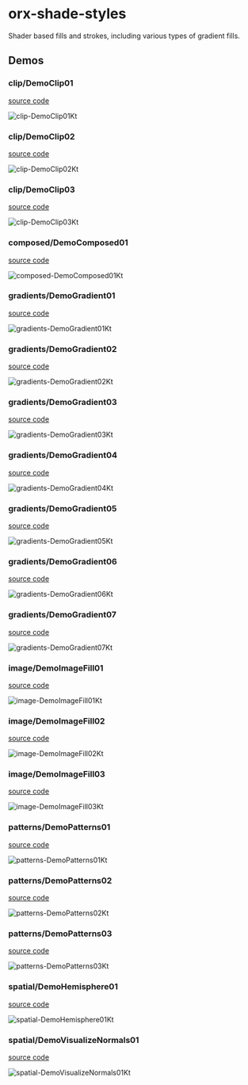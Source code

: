 # orx-shade-styles

Shader based fills and strokes, including various types of gradient fills.

<!-- __demos__ >
# Demos
[DemoRadialGradient01Kt](src/demo/kotlin/DemoRadialGradient01Kt.kt
![DemoRadialGradient01Kt](https://github.com/openrndr/orx/blob/media/orx-shade-styles/images/DemoRadialGradient01Kt.png
<!-- __demos__ -->
## Demos
### clip/DemoClip01
[source code](src/jvmDemo/kotlin/clip/DemoClip01.kt)

![clip-DemoClip01Kt](https://raw.githubusercontent.com/openrndr/orx/media/orx-shade-styles/images/clip-DemoClip01Kt.png)

### clip/DemoClip02
[source code](src/jvmDemo/kotlin/clip/DemoClip02.kt)

![clip-DemoClip02Kt](https://raw.githubusercontent.com/openrndr/orx/media/orx-shade-styles/images/clip-DemoClip02Kt.png)

### clip/DemoClip03
[source code](src/jvmDemo/kotlin/clip/DemoClip03.kt)

![clip-DemoClip03Kt](https://raw.githubusercontent.com/openrndr/orx/media/orx-shade-styles/images/clip-DemoClip03Kt.png)

### composed/DemoComposed01
[source code](src/jvmDemo/kotlin/composed/DemoComposed01.kt)

![composed-DemoComposed01Kt](https://raw.githubusercontent.com/openrndr/orx/media/orx-shade-styles/images/composed-DemoComposed01Kt.png)

### gradients/DemoGradient01
[source code](src/jvmDemo/kotlin/gradients/DemoGradient01.kt)

![gradients-DemoGradient01Kt](https://raw.githubusercontent.com/openrndr/orx/media/orx-shade-styles/images/gradients-DemoGradient01Kt.png)

### gradients/DemoGradient02
[source code](src/jvmDemo/kotlin/gradients/DemoGradient02.kt)

![gradients-DemoGradient02Kt](https://raw.githubusercontent.com/openrndr/orx/media/orx-shade-styles/images/gradients-DemoGradient02Kt.png)

### gradients/DemoGradient03
[source code](src/jvmDemo/kotlin/gradients/DemoGradient03.kt)

![gradients-DemoGradient03Kt](https://raw.githubusercontent.com/openrndr/orx/media/orx-shade-styles/images/gradients-DemoGradient03Kt.png)

### gradients/DemoGradient04
[source code](src/jvmDemo/kotlin/gradients/DemoGradient04.kt)

![gradients-DemoGradient04Kt](https://raw.githubusercontent.com/openrndr/orx/media/orx-shade-styles/images/gradients-DemoGradient04Kt.png)

### gradients/DemoGradient05
[source code](src/jvmDemo/kotlin/gradients/DemoGradient05.kt)

![gradients-DemoGradient05Kt](https://raw.githubusercontent.com/openrndr/orx/media/orx-shade-styles/images/gradients-DemoGradient05Kt.png)

### gradients/DemoGradient06
[source code](src/jvmDemo/kotlin/gradients/DemoGradient06.kt)

![gradients-DemoGradient06Kt](https://raw.githubusercontent.com/openrndr/orx/media/orx-shade-styles/images/gradients-DemoGradient06Kt.png)

### gradients/DemoGradient07
[source code](src/jvmDemo/kotlin/gradients/DemoGradient07.kt)

![gradients-DemoGradient07Kt](https://raw.githubusercontent.com/openrndr/orx/media/orx-shade-styles/images/gradients-DemoGradient07Kt.png)

### image/DemoImageFill01
[source code](src/jvmDemo/kotlin/image/DemoImageFill01.kt)

![image-DemoImageFill01Kt](https://raw.githubusercontent.com/openrndr/orx/media/orx-shade-styles/images/image-DemoImageFill01Kt.png)

### image/DemoImageFill02
[source code](src/jvmDemo/kotlin/image/DemoImageFill02.kt)

![image-DemoImageFill02Kt](https://raw.githubusercontent.com/openrndr/orx/media/orx-shade-styles/images/image-DemoImageFill02Kt.png)

### image/DemoImageFill03
[source code](src/jvmDemo/kotlin/image/DemoImageFill03.kt)

![image-DemoImageFill03Kt](https://raw.githubusercontent.com/openrndr/orx/media/orx-shade-styles/images/image-DemoImageFill03Kt.png)

### patterns/DemoPatterns01
[source code](src/jvmDemo/kotlin/patterns/DemoPatterns01.kt)

![patterns-DemoPatterns01Kt](https://raw.githubusercontent.com/openrndr/orx/media/orx-shade-styles/images/patterns-DemoPatterns01Kt.png)

### patterns/DemoPatterns02
[source code](src/jvmDemo/kotlin/patterns/DemoPatterns02.kt)

![patterns-DemoPatterns02Kt](https://raw.githubusercontent.com/openrndr/orx/media/orx-shade-styles/images/patterns-DemoPatterns02Kt.png)

### patterns/DemoPatterns03
[source code](src/jvmDemo/kotlin/patterns/DemoPatterns03.kt)

![patterns-DemoPatterns03Kt](https://raw.githubusercontent.com/openrndr/orx/media/orx-shade-styles/images/patterns-DemoPatterns03Kt.png)

### spatial/DemoHemisphere01
[source code](src/jvmDemo/kotlin/spatial/DemoHemisphere01.kt)

![spatial-DemoHemisphere01Kt](https://raw.githubusercontent.com/openrndr/orx/media/orx-shade-styles/images/spatial-DemoHemisphere01Kt.png)

### spatial/DemoVisualizeNormals01
[source code](src/jvmDemo/kotlin/spatial/DemoVisualizeNormals01.kt)

![spatial-DemoVisualizeNormals01Kt](https://raw.githubusercontent.com/openrndr/orx/media/orx-shade-styles/images/spatial-DemoVisualizeNormals01Kt.png)
